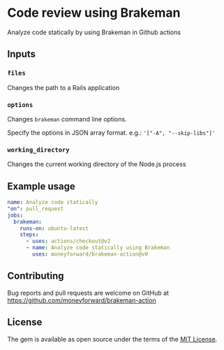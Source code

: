 # Code review using Brakeman

Analyze code statically by using Brakeman in Github actions

## Inputs

### `files`

Changes the path to a Rails application

### `options`

Changes `brakeman` command line options.

Specify the options in JSON array format.
e.g.: `'["-A", "--skip-libs"]'`

### `working_directory`

Changes the current working directory of the Node.js process

## Example usage

```yaml
name: Analyze code statically
"on": pull_request
jobs:
  brakeman:
    runs-on: ubuntu-latest
    steps:
      - uses: actions/checkout@v2
      - name: Analyze code statically using Brakeman
        uses: moneyforward/brakeman-action@v0
```

## Contributing
Bug reports and pull requests are welcome on GitHub at https://github.com/moneyforward/brakeman-action

## License
The gem is available as open source under the terms of the [MIT License](https://opensource.org/licenses/MIT).
